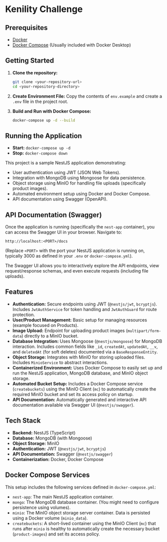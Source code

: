 # Kenility Challenge

## Prerequisites

- [Docker](https://docs.docker.com/get-docker/)
- [Docker Compose](https://docs.docker.com/compose/install/) (Usually included with Docker Desktop)

## Getting Started

1. **Clone the repository:**

   ```bash
   git clone <your-repository-url>
   cd <your-repository-directory>
   ```

2. **Create Environment File:**
   Copy the contents of `env.example` and create a `.env` file in the project root.
3. **Build and Run with Docker Compose:**

   ```bash
   docker-compose up -d --build
   ```

## Running the Application

- **Start:** `docker-compose up -d`
- **Stop:** `docker-compose down`

This project is a sample NestJS application demonstrating:

- User authentication using JWT (JSON Web Tokens).
- Integration with MongoDB using Mongoose for data persistence.
- Object storage using MinIO for handling file uploads (specifically product images).
- Automated environment setup using Docker and Docker Compose.
- API documentation using Swagger (OpenAPI).

## API Documentation (Swagger)

Once the application is running (specifically the `nest-app` container), you can access the Swagger UI in your browser. Navigate to:

`http://localhost:<PORT>/docs`

(Replace `<PORT>` with the port your NestJS application is running on, typically 3000 as defined in your `.env` or `docker-compose.yml`).

The Swagger UI allows you to interactively explore the API endpoints, view request/response schemas, and even execute requests (including file uploads).

## Features

- **Authentication:** Secure endpoints using JWT (`@nestjs/jwt`, `bcryptjs`). Includes `JwtAuthService` for token handling and `JwtAuthGuard` for route protection.
- **User/Product Management:** Basic setup for managing resources (example focused on Products).
- **Image Upload:** Endpoint for uploading product images (`multipart/form-data`) directly to a MinIO bucket.
- **Database Integration:** Uses Mongoose (`@nestjs/mongoose`) for MongoDB interaction. Includes common fields like `_id`, `createdAt`, `updatedAt`, `__v`, and `deletedAt` (for soft deletes) documented via a `BaseResponseEntity`.
- **Object Storage:** Integrates with MinIO for storing uploaded files. Includes `MinioService` to abstract interactions.
- **Containerized Environment:** Uses Docker Compose to easily set up and run the NestJS application, MongoDB database, and MinIO object storage.
- **Automated Bucket Setup:** Includes a Docker Compose service (`createbuckets`) using the MinIO Client (`mc`) to automatically create the required MinIO bucket and set its access policy on startup.
- **API Documentation:** Automatically generated and interactive API documentation available via Swagger UI (`@nestjs/swagger`).

## Tech Stack

- **Backend:** NestJS (TypeScript)
- **Database:** MongoDB (with Mongoose)
- **Object Storage:** MinIO
- **Authentication:** JWT (`@nestjs/jwt`, `bcryptjs`)
- **API Documentation:** Swagger (`@nestjs/swagger`)
- **Containerization:** Docker, Docker Compose

## Docker Compose Services

This setup includes the following services defined in `docker-compose.yml`:

- `nest-app`: The main NestJS application container.
- `mongo`: The MongoDB database container. (You might need to configure persistence using volumes).
- `minio`: The MinIO object storage server container. Data is persisted using a Docker volume (`minio_data`).
- `createbuckets`: A short-lived container using the MinIO Client (`mc`) that runs after `minio` is healthy to automatically create the necessary bucket (`product-images`) and set its access policy.
